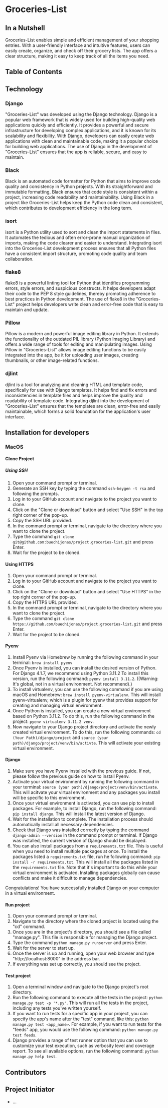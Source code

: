 # Groceries-List

## In a Nutshell
Groceries-List enables simple and efficient management of your shopping entries. With a user-friendly interface and intuitive features, users can easily create, organize, and check off their grocery lists. The app offers a clear structure, making it easy to keep track of all the items you need.

## Table of Contents

## Technology
### Django
"Groceries-List" was developed using the Django technology. Django is a popular web framework that is widely used for building high-quality web applications quickly and efficiently. It provides a powerful and secure infrastructure for developing complex applications, and it is known for its scalability and flexibility. With Django, developers can easily create web applications with clean and maintainable code, making it a popular choice for building web applications. The use of Django in the development of "Groceries-List" ensures that the app is reliable, secure, and easy to maintain.

### Black
Black is an automated code formatter for Python that aims to improve code quality and consistency in Python projects. With its straightforward and immutable formatting, Black ensures that code style is consistent within a project, increasing code readability and maintainability. Using Black in a project like Groceries-List helps keep the Python code clean and consistent, which contributes to development efficiency in the long term.

### isort
isort is a Python utility used to sort and clean the import statements in files. It automates the tedious and often error-prone manual organization of imports, making the code clearer and easier to understand. Integrating isort into the Groceries-List development process ensures that all Python files have a consistent import structure, promoting code quality and team collaboration.

### flake8
flake8 is a powerful linting tool for Python that identifies programming errors, style errors, and suspicious constructs. It helps developers adapt their code to the PEP 8 style guidelines, thereby promoting adherence to best practices in Python development. The use of flake8 in the "Groceries-List" project helps developers write clean and error-free code that is easy to maintain and update.

### Pillow
Pillow is a modern and powerful image editing library in Python. It extends the functionality of the outdated PIL library (Python Imaging Library) and offers a wide range of tools for editing and manipulating images. Using Pillow in "Groceries-List" allows image editing functions to be easily integrated into the app, be it for uploading user images, creating thumbnails, or other image-related functions.

### djlint
djlint is a tool for analyzing and cleaning HTML and template code, specifically for use with Django templates. It helps find and fix errors and inconsistencies in template files and helps improve the quality and readability of template code. Integrating djlint into the development of "Groceries-List" ensures that the templates are clean, error-free and easily maintainable, which forms a solid foundation for the application's user interface.

## Installation for developers
### MacOS
#### Clone Project
##### Using SSH
1. Open your command prompt or terminal.
2. Generate an SSH key by typing the command `ssh-keygen -t rsa` and following the prompts.
3. Log in to your GitHub account and navigate to the project you want to clone.
4. Click on the "Clone or download" button and select "Use SSH" in the top right corner of the pop-up.
5. Copy the SSH URL provided.
6. In the command prompt or terminal, navigate to the directory where you want to clone the project.
7. Type the command `git clone git@github.com:buechijonas/project.groceries-list.git` and press Enter.
8. Wait for the project to be cloned.

#### Using HTTPS
1. Open your command prompt or terminal.
2. Log in to your GitHub account and navigate to the project you want to clone.
3. Click on the "Clone or download" button and select "Use HTTPS" in the top right corner of the pop-up.
4. Copy the HTTPS URL provided.
5. In the command prompt or terminal, navigate to the directory where you want to clone the project.
6. Type the command `git clone https://github.com/buechijonas/project.groceries-list.git` and press Enter.
7. Wait for the project to be cloned.

#### Pyenv
1. Install Pyenv via Homebrew by running the following command in your terminal: `brew install pyenv`
2. Once Pyenv is installed, you can install the desired version of Python. For Django 4.1.7, we recommend using Python 3.11.2 To install this version, run the following command: `pyenv install 3.11.2`.
((Warning: It's global, not in a virtual environment. Not recommend).)
3. To install virtualenv, you can use the following command if you are using macOS and Homebrew: `brew install pyenv-virtualenv`.  This will install pyenv-virtualenv, which is a plugin for pyenv that provides support for creating and managing virtual environment.
4. Once Python is installed, you can create a new virtual environment based on Python 3.11.2. To do this, run the following command in the project: `pyenv virtualenv 3.11.2 venv`.
5. Now navigate to your Django project directory and activate the newly created virtual environment. To do this, run the following commands: `cd (Your Path)/django/project` and `source (your path)/django/project/venv/bin/activte`. This will activate your existing virtual environment.

#### Django
1. Make sure you have Pyenv installed with the previous guide. If not, please follow the previous guide on how to install Pyenv.
2. Activate your virtual environment by running the following command in your terminal: `source (your path)/django/project/venv/bin/activate`. This will acitvate your virtual environment and any packages you install will be specific to this environment.
3. Once your virtual environment is activated, you can use pip to install packages. For example, to install Django, run the following command: `pip install django`. This will install the latest version of Django.
4. Wait for the installation to complete. The installation process should automatically install all necessary dependencies.
5. Check that Django was installed correctly by typing the command `django-admin --version` in the command prompt or terminal. If Django was installed, the current version of Django should be displayed.
6. You can also install packages from a `requirements.txt` file. This is useful when you need to install multiple packages at once. To install the packages listed a `requirements.txt` file, run he following command: `pip install -r requirements.txt`. This will install all the packages listed in the `requirements.txt` file. Note that it's important to do this while your virtual environment is activated. Installing packages globally can cause conflicts and make it difficult to manage dependencies.
   
Congratulations! You have successfully installed Django on your computer in a virtual environment.

#### Run project
1. Open your command prompt or terminal.
2. Navigate to the directory where the cloned project is located using the "cd" command.
3. Once you are in the project's directory, you should see a file called "manage.py". This file is responsible for managing the Django project.
4. Type the command `python manage.py runserver` and press Enter.
5. Wait for the server to start up.
6. Once the server is up and running, open your web browser and type "http://localhost:8000" in the address bar.
7. If everything was set up correctly, you should see the project.

#### Test project
1. Open a terminal window and navigate to the Django project's root directory.
2. Run the following command to execute all the tests in the project: `python manage.py test -p '*.py'`. This will run all the tests in the project, including any tests you've written yourself.
3. If you want to run tests for a specific app in your project, you can specify the app's name after the "test" command, like this: `python manage.py test <app_name>`. For example, if you want to run tests for the "feeds" app, you would use the following command: `python manage.py test feeds`.
4. Django provides a range of test runner option that you can use to customize your test execution, such as verbosity level and coverage report. To see all available options, run the following command: `python manage.py help test`.

## Contributors

## Project Initiator
- ...
